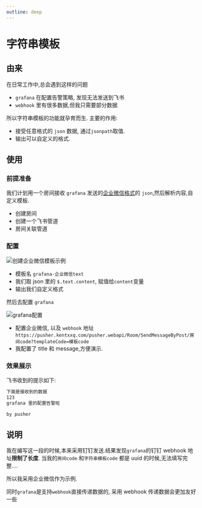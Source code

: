 ```yaml
---
outline: deep
---
```


# 字符串模板

## 由来

在日常工作中,总会遇到这样的问题

- `grafana` 在配置告警策略, 发现无法发送到飞书
- `webhook` 里有很多数据,但我只需要部分数据

所以字符串模板的功能就孕育而生. 主要的作用:

- 接受任意格式的 `json` 数据, 通过`jsonpath`取值.
- 输出可以自定义的格式.

## 使用

### 前提准备

我们计划用一个房间接收 `grafana` 发送的[企业微信格式](https://developer.work.weixin.qq.com/document/path/91770#%E6%96%87%E6%9C%AC%E7%B1%BB%E5%9E%8B)的 `json`,然后解析内容,自定义模板.

- 创建房间
- 创建一个飞书管道
- 房间关联管道

### 配置

![创建企业微信模板示例](/assets/string-template/1.png)

- 模板名 `grafana-企业微信text`
- 我们取 json 里的 `$.text.content`, 赋值给`content`变量
- 输出我们自定义格式

然后去配置 `grafana`

![grafana配置](/assets/string-template/2.png)

- 配置企业微信, 以及 `webhook` 地址`https://pusher.kentxxq.com/pusher.webapi/Room/SendMessageByPost/房间code?templateCode=模板code`
- 我配置了 title 和 message,方便演示.

### 效果展示

飞书收到的提示如下:

```md
下面是接收到的数据
123
grafana 里的配置告警啦

by pusher
```

## 说明

我在编写这一段的时候,本来采用钉钉发送.结果发现`grafana`的钉钉 webhook 地址**限制了长度**. 当我的`房间code` 和`字符串模板code` 都是 uuid 的时候,无法填写完整....

所以我采用企业微信作为示例.

同时`grafana`是支持`webhook`直接传递数据的, 采用 webhook 传递数据会更加友好一些
